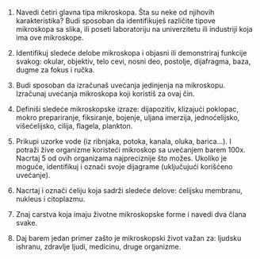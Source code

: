 1.  Navedi četiri glavna tipa mikroskopa. Šta su neke od njihovih
    karakteristika? Budi sposoban da identifikuješ različite tipove
    mikroskopa sa slika, ili poseti laboratoriju na univerzitetu ili
    industriji koja ima ove mikroskope.

2.  Identifikuj sledeće delobe mikroskopa i objasni ili demonstriraj
    funkcije svakog: okular, objektiv, telo cevi, nosni deo, postolje,
    dijafragma, baza, dugme za fokus i ručka.

3.  Budi sposoban da izračunaš uvećanja jedinjenja na mikroskopu.
    Izračunaj uvećanja mikroskopa koji koristiš za ovaj čin.

4.  Definiši sledeće mikroskopske izraze: dijapozitiv, klizajući
    poklopac, mokro prepariranje, fiksiranje, bojenje, uljana imerzija,
    jednoćelijsko, višećelijsko, cilija, flagela, plankton.

5.  Prikupi uzorke vode (iz ribnjaka, potoka, kanala, oluka,
    barica\...). I potraži žive organizme koristeći mikroskop sa
    uvećanjem barem 100x. Nacrtaj 5 od ovih organizama najpreciznije što
    možes. Ukoliko je moguće, identifikuj i označi svoje dijagrame
    (uključujući korišćeno uvećanje).

6.  Nacrtaj i označi ćeliju koja sadrži sledeće delove: ćelijsku
    membranu, nukleus i citoplazmu.

7.  Znaj carstva koja imaju životne mikroskopske forme i navedi dva
    člana svake.

8.  Daj barem jedan primer zašto je mikroskopski život važan za: ljudsku
    ishranu, zdravlje ljudi, medicinu, druge organizme.
